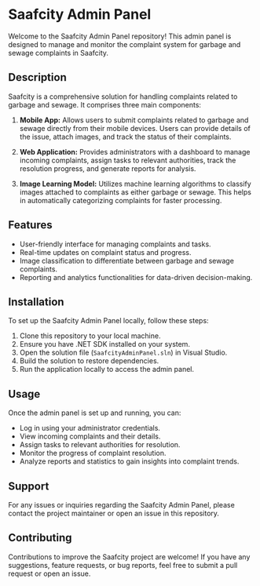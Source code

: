 
# Saafcity Admin Panel

Welcome to the Saafcity Admin Panel repository! This admin panel is designed to manage and monitor the complaint system for garbage and sewage complaints in Saafcity. 

## Description

Saafcity is a comprehensive solution for handling complaints related to garbage and sewage. It comprises three main components:

1. **Mobile App:** Allows users to submit complaints related to garbage and sewage directly from their mobile devices. Users can provide details of the issue, attach images, and track the status of their complaints.

2. **Web Application:** Provides administrators with a dashboard to manage incoming complaints, assign tasks to relevant authorities, track the resolution progress, and generate reports for analysis.

3. **Image Learning Model:** Utilizes machine learning algorithms to classify images attached to complaints as either garbage or sewage. This helps in automatically categorizing complaints for faster processing.

## Features

- User-friendly interface for managing complaints and tasks.
- Real-time updates on complaint status and progress.
- Image classification to differentiate between garbage and sewage complaints.
- Reporting and analytics functionalities for data-driven decision-making.

## Installation

To set up the Saafcity Admin Panel locally, follow these steps:

1. Clone this repository to your local machine.
2. Ensure you have .NET SDK installed on your system.
3. Open the solution file (`SaafcityAdminPanel.sln`) in Visual Studio.
4. Build the solution to restore dependencies.
5. Run the application locally to access the admin panel.

## Usage

Once the admin panel is set up and running, you can:

- Log in using your administrator credentials.
- View incoming complaints and their details.
- Assign tasks to relevant authorities for resolution.
- Monitor the progress of complaint resolution.
- Analyze reports and statistics to gain insights into complaint trends.

## Support

For any issues or inquiries regarding the Saafcity Admin Panel, please contact the project maintainer or open an issue in this repository.

## Contributing

Contributions to improve the Saafcity project are welcome! If you have any suggestions, feature requests, or bug reports, feel free to submit a pull request or open an issue.

